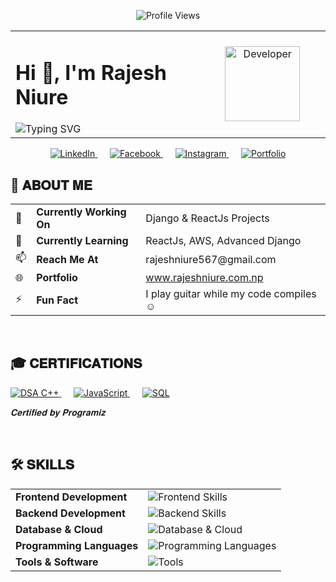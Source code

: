 <p align="center"> 
  <img src="https://komarev.com/ghpvc/?username=rajeshniure&label=Profile%20views&color=58A6FF&style=flat-square" alt="Profile Views" /> 
</p>


<div align="center">
  <table>
    <tr>
      <td align="left" width="60%">
        <h1>Hi 👋, I'm Rajesh Niure</h1>
        <img src="https://readme-typing-svg.herokuapp.com?font=Fira+Code&size=30&duration=3000&pause=400&color=ff6f00&center=false&vCenter=true&width=600&lines=Web+Developer;Django+%26+Python+Enthusiast" alt="Typing SVG" />
      </td>
      <td align="center" width="40%">
        <img src="https://raw.githubusercontent.com/Tarikul-Islam-Anik/Animated-Fluent-Emojis/master/Emojis/People%20with%20professions/Man%20Technologist%20Light%20Skin%20Tone.png" alt="Developer" width="120" height="120" />
      </td>
    </tr>
  </table>
</div>

<div align="center">

<a href="https://linkedin.com/in/rajeshniure" target="_blank">
  <img src="https://img.shields.io/badge/LinkedIn-0077B5?style=for-the-badge&logo=linkedin&logoColor=white" alt="LinkedIn" />
</a>
&nbsp;&nbsp;&nbsp;&nbsp;
<a href="https://www.facebook.com/rajesh.niure.7" target="_blank">
  <img src="https://img.shields.io/badge/Facebook-1877F2?style=for-the-badge&logo=facebook&logoColor=white" alt="Facebook" />
</a>
&nbsp;&nbsp;&nbsp;&nbsp;
<a href="https://instagram.com/raj_niure" target="_blank">
  <img src="https://img.shields.io/badge/Instagram-E4405F?style=for-the-badge&logo=instagram&logoColor=white" alt="Instagram" />
</a>
&nbsp;&nbsp;&nbsp;&nbsp;
<a href="http://www.rajeshniure.com.np" target="_blank">
  <img src="https://img.shields.io/badge/Portfolio-FF5722?style=for-the-badge&logo=firefox&logoColor=white" alt="Portfolio" />
</a>

</div>



<div>

## 🚀 𝐀𝐁𝐎𝐔𝐓 𝐌𝐄

</div>

<div>
  <table>
    <tr>
      <td>🔭</td>
      <td><strong>Currently Working On</strong></td>
      <td>Django & ReactJs Projects</td>
    </tr>
    <tr>
      <td>🌱</td>
      <td><strong>Currently Learning</strong></td>
      <td>ReactJs, AWS, Advanced Django</td>
    </tr>
    <tr>
      <td>📫</td>
      <td><strong>Reach Me At</strong></td>
      <td>rajeshniure567@gmail.com</td>
    </tr>
    <tr>
      <td>🌐</td>
      <td><strong>Portfolio</strong></td>
      <td><a href="http://www.rajeshniure.com.np">www.rajeshniure.com.np</a></td>
    </tr>
    <tr>
      <td>⚡</td>
      <td><strong>Fun Fact</strong></td>
      <td>I play guitar while my code compiles☺️</td>
    </tr>
  </table>
</div>

<br/>

<div>

## 🎓 𝐂𝐄𝐑𝐓𝐈𝐅𝐈𝐂𝐀𝐓𝐈𝐎𝐍𝐒

<a href="https://programiz.pro/certificates/091667AC24C7" target="_blank">
<img src="https://img.shields.io/badge/DSA-00599C?style=for-the-badge&logo=cplusplus&logoColor=white" alt="DSA C++" />
</a>
&nbsp;&nbsp;&nbsp;&nbsp;
<a href="https://programiz.pro/certificates/31AB8F853EAA" target="_blank">
<img src="https://img.shields.io/badge/JavaScript-F7DF1E?style=for-the-badge&logo=javascript&logoColor=black" alt="JavaScript" />
</a>
&nbsp;&nbsp;&nbsp;&nbsp;
<a href="https://programiz.pro/certificates/1490E6AE88A4" target="_blank">
<img src="https://img.shields.io/badge/SQL-336791?style=for-the-badge&logo=postgresql&logoColor=white" alt="SQL" />
</a>

*𝐂𝐞𝐫𝐭𝐢𝐟𝐢𝐞𝐝 𝐛𝐲 𝐏𝐫𝐨𝐠𝐫𝐚𝐦𝐢𝐳*

</div>

<br/>

<div>

## 🛠️ 𝐒𝐊𝐈𝐋𝐋𝐒

<table>
  <tr>
    <td><strong>Frontend Development</strong></td>
    <td><img src="https://skillicons.dev/icons?i=html,css,js,react,jquery" alt="Frontend Skills" /></td>
  </tr>
  <tr>
    <td><strong>Backend Development</strong></td>
    <td><img src="https://skillicons.dev/icons?i=python,django,php" alt="Backend Skills" /></td>
  </tr>
  <tr>
    <td><strong>Database & Cloud</strong></td>
    <td><img src="https://skillicons.dev/icons?i=mysql,aws" alt="Database & Cloud" /></td>
  </tr>
  <tr>
    <td><strong>Programming Languages</strong></td>
    <td><img src="https://skillicons.dev/icons?i=c,cpp,cs" alt="Programming Languages" /></td>
  </tr>
  <tr>
    <td><strong>Tools & Software</strong></td>
    <td><img src="https://skillicons.dev/icons?i=git,github,figma,vscode,linux" alt="Tools" /></td>
  </tr>
</table>

</div>



